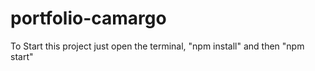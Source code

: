 # portfolio-camargo
To Start this project just open the terminal, "npm install" and then "npm start"
